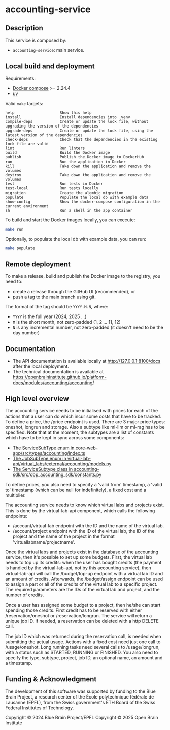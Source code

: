 # accounting-service

## Description

This service is composed by:

-   `accounting-service`: main service.

## Local build and deployment

Requirements:

- [Docker compose](https://docs.docker.com/compose/) >= 2.24.4
- [uv](https://docs.astral.sh/uv/)

Valid `make` targets:

```
help                    Show this help
install                 Install dependencies into .venv
compile-deps            Create or update the lock file, without upgrading the version of the dependencies
upgrade-deps            Create or update the lock file, using the latest version of the dependencies
check-deps              Check that the dependencies in the existing lock file are valid
lint                    Run linters
build                   Build the Docker image
publish                 Publish the Docker image to DockerHub
run                     Run the application in Docker
kill                    Take down the application and remove the volumes
destroy                 Take down the application and remove the volumes
test                    Run tests in Docker
test-local              Run tests locally
migration               Create the alembic migration
populate                Populate the local db with example data
show-config             Show the docker-compose configuration in the current environment
sh                      Run a shell in the app container
```

To build and start the Docker images locally, you can execute:

```bash
make run
```

Optionally, to populate the local db with example data, you can run:

```bash
make populate
```

## Remote deployment

To make a release, build and publish the Docker image to the registry, you need to:

-   create a release through the GitHub UI (recommended), or
-   push a tag to the main branch using git.

The format of the tag should be `YYYY.M.N`, where:

-   `YYYY` is the full year (2024, 2025 ...)
-   `M` is the short month, not zero-padded (1, 2 ... 11, 12)
-   `N` is any incremental number, not zero-padded (it doesn't need to be the day number)


## Documentation

- The API documentation is available locally at <http://127.0.0.1:8100/docs> after the local deployment.
- The technical documentation is available at <https://openbraininstitute.github.io/platform-docs/modules/accounting/accounting/>

## High level overview

The accounting service needs to be initialised with prices for each of the actions that a user can do which incur some costs that have to be tracked. To define a price, the /price endpoint is used. There are 3 major price types: oneshot, longrun and storage. Also a subtype like ml-llm or ml-rag has to be specified. Note that at the moment, the subtypes are a list of constants which have to be kept in sync across some components:

* [The ServiceSubType enum in core-web-app/src/types/accounting/index.ts](https://github.com/openbraininstitute/core-web-app/blob/0b81e07d8f2de6996116d61ea8bc31829e3f0e07/src/types/accounting/index.ts#L39C13-L39C27)
* [The JobSubType enum in virtual-lab-api/virtual_labs/external/accounting/models.py](https://github.com/openbraininstitute/virtual-lab-api/blob/d1e6b9c9b7adca42ceb24b3302c5c599cfa283d2/virtual_labs/external/accounting/models.py#L92)
* [The ServiceSubtype class in accounting-sdk/src/obp_accounting_sdk/constants.py](https://github.com/openbraininstitute/accounting-sdk/blob/577483ee62e134a0d52a381aeead8404846e0ff0/src/obp_accounting_sdk/constants.py#L33)

To define prices, you also need to specify a 'valid from' timestamp, a 'valid to' timestamp (which can be null for indefinitely), a fixed cost and a multiplier.

The accounting service needs to know which virtual labs and projects exist. This is done by the virtual-lab-api component, which calls the following endpoints:

* /account/virtual-lab endpoint with the ID and the name of the virtual lab.
* /account/project endpoint with the ID of the virtual lab, the ID of the project and the name of the project in the format 'virtuallabname/projectname'.

Once the virtual labs and projects exist in the database of the accounting service, then it's possible to set up some budgets. First, the virtual lab needs to top up its credits: when the user has bought credits (the payment is handled by the virtual-lab-api, not by this accounting service), then virtual-lab-api will call the /budget/top-up endpoint with a virtual lab ID and an amount of credits. Afterwards, the /budget/assign endpoint can be used to assign a part or all of the credits of the virtual lab to a specific project. The required parameters are the IDs of the virtual lab and project, and the number of credits.

Once a user has assigned some budget to a project, then he/she can start spending those credits. First credit has to be reserved with either /reservation/oneshot or /reservation/longrun. The service will return a unique job ID. If needed, a reservation can be deleted with a http DELETE call. 

The job ID which was returned during the reservation call, is needed when submitting the actual usage. Actions with a fixed cost need just one call to /usage/oneshot. Long running tasks need several calls to  /usage/longrun, with a status such as STARTED, RUNNING or FINISHED. You also need to specify the type, subtype, project, job ID, an optional name, an amount and a timestamp.

## Funding & Acknowledgment
 
The development of this software was supported by funding to the Blue Brain Project, a research center of the École polytechnique fédérale de Lausanne (EPFL), from the Swiss government's ETH Board of the Swiss Federal Institutes of Technology.
 
Copyright © 2024 Blue Brain Project/EPFL
Copyright © 2025 Open Brain Institute
